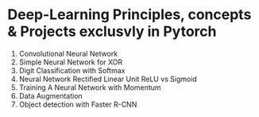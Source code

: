 # Deep-Learning Principles, concepts & Projects exclusvly in Pytorch
1. Convolutional Neural Network
2. Simple Neural Network for XOR
3. Digit Classification with Softmax
4. Neural Network Rectified Linear Unit ReLU vs Sigmoid
5. Training A Neural Network with Momentum
6. Data Augmentation
7. Object detection with Faster R-CNN 
